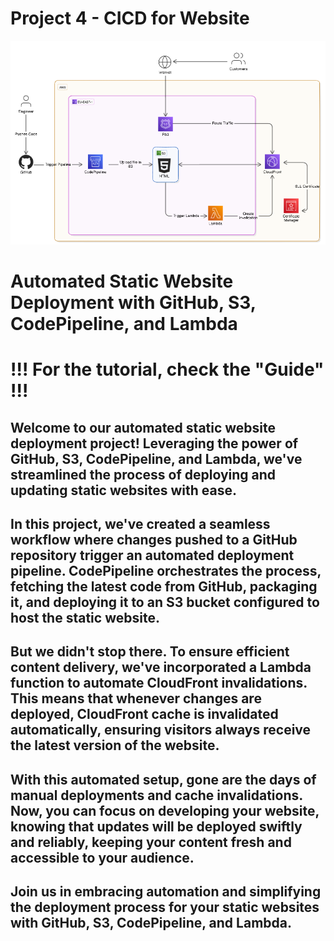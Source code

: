 # Project 4 - CICD for Website

![Project image](CICD.png)

# Automated Static Website Deployment with GitHub, S3, CodePipeline, and Lambda

# !!! For the tutorial, check the "Guide" !!!

## Welcome to our automated static website deployment project! Leveraging the power of GitHub, S3, CodePipeline, and Lambda, we've streamlined the process of deploying and updating static websites with ease.

## In this project, we've created a seamless workflow where changes pushed to a GitHub repository trigger an automated deployment pipeline. CodePipeline orchestrates the process, fetching the latest code from GitHub, packaging it, and deploying it to an S3 bucket configured to host the static website.

## But we didn't stop there. To ensure efficient content delivery, we've incorporated a Lambda function to automate CloudFront invalidations. This means that whenever changes are deployed, CloudFront cache is invalidated automatically, ensuring visitors always receive the latest version of the website.

## With this automated setup, gone are the days of manual deployments and cache invalidations. Now, you can focus on developing your website, knowing that updates will be deployed swiftly and reliably, keeping your content fresh and accessible to your audience.

## Join us in embracing automation and simplifying the deployment process for your static websites with GitHub, S3, CodePipeline, and Lambda.

